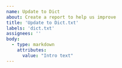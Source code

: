 ```yaml
---
name: Update to Dict
about: Create a report to help us improve
title: 'Update to Dict.txt'
labels: 'dict.txt'
assignees: ''
body:
  - type: markdown
    attributes:
      value: "Intro text"
---
```

